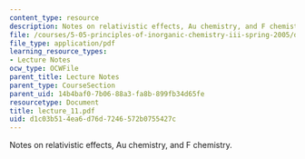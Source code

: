 ```yaml
---
content_type: resource
description: Notes on relativistic effects, Au chemistry, and F chemistry.
file: /courses/5-05-principles-of-inorganic-chemistry-iii-spring-2005/d1c03b514ea6d76d7246572b0755427c_lecture_11.pdf
file_type: application/pdf
learning_resource_types:
- Lecture Notes
ocw_type: OCWFile
parent_title: Lecture Notes
parent_type: CourseSection
parent_uid: 14b4baf0-7b06-88a3-fa8b-899fb34d65fe
resourcetype: Document
title: lecture_11.pdf
uid: d1c03b51-4ea6-d76d-7246-572b0755427c
---
```

Notes on relativistic effects, Au chemistry, and F chemistry.